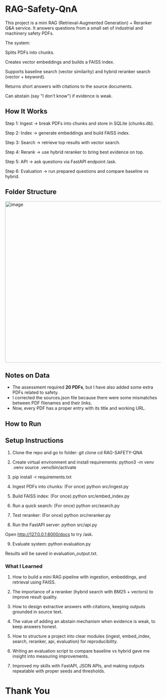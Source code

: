 # RAG-Safety-QnA

This project is a mini RAG (Retrieval-Augmented Generation) + Reranker Q&A service.
It answers questions from a small set of industrial and machinery safety PDFs.

The system:

Splits PDFs into chunks.

Creates vector embeddings and builds a FAISS index.

Supports baseline search (vector similarity) and hybrid reranker search (vector + keyword).

Returns short answers with citations to the source documents.

Can abstain (say "I don’t know") if evidence is weak.

## How It Works

Step 1: Ingest → break PDFs into chunks and store in SQLite (chunks.db).

Step 2: Index → generate embeddings and build FAISS index.

Step 3: Search → retrieve top results with vector search.

Step 4: Rerank → use hybrid reranker to bring best evidence on top.

Step 5: API → ask questions via FastAPI endpoint /ask.

Step 6: Evaluation → run prepared questions and compare baseline vs hybrid.

## Folder Structure
<img width="590" height="523" alt="image" src="https://github.com/user-attachments/assets/da9c9005-2055-4887-84f2-ea01393e9760" />

## Notes on Data

- The assessment required **20 PDFs**, but I have also added some extra PDFs related to safety.  
- I corrected the sources.json file because there were some mismatches between PDF filenames and their links.  
- Now, every PDF has a proper entry with its title and working URL.  

## How to Run

## Setup Instructions

1. Clone the repo and go to folder:
git clone <repo-url>
cd RAG-SAFETY-QNA

2. Create virtual environment and install requirements:
python3 -m venv .venv
source .venv/bin/activate

3. pip install -r requirements.txt

4. Ingest PDFs into chunks: (For once)
python src/ingest.py

5. Build FAISS index: (For once)
python src/embed_index.py

6. Run a quick search: (For once)
python src/search.py

7. Test reranker: (For once)
python src/reranker.py

8. Run the FastAPI server:
python src/api.py

Open http://127.0.0.1:8000/docs
to try /ask.

9. Evaluate system:
python evaluation.py

Results will be saved in evaluation_output.txt.

### What I Learned

1. How to build a mini RAG pipeline with ingestion, embeddings, and retrieval using FAISS.

2. The importance of a reranker (hybrid search with BM25 + vectors) to improve result quality.

3. How to design extractive answers with citations, keeping outputs grounded in source text.

4. The value of adding an abstain mechanism when evidence is weak, to keep answers honest.

5. How to structure a project into clear modules (ingest, embed_index, search, reranker, api, evaluation) for reproducibility.

6. Writing an evaluation script to compare baseline vs hybrid gave me insight into measuring improvements.

7. Improved my skills with FastAPI, JSON APIs, and making outputs repeatable with proper seeds and thresholds.

# Thank You
